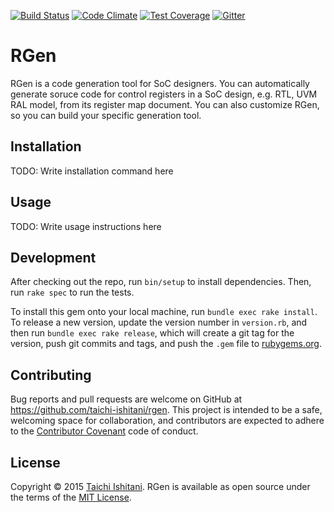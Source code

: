 [![Build Status](https://travis-ci.org/taichi-ishitani/rgen.svg?branch=master)](https://travis-ci.org/taichi-ishitani/rgen)
[![Code Climate](https://codeclimate.com/github/taichi-ishitani/rgen/badges/gpa.svg)](https://codeclimate.com/github/taichi-ishitani/rgen)
[![Test Coverage](https://codeclimate.com/github/taichi-ishitani/rgen/badges/coverage.svg)](https://codeclimate.com/github/taichi-ishitani/rgen/coverage)
[![Gitter](https://badges.gitter.im/taichi-ishitani/rgen.svg)](https://gitter.im/taichi-ishitani/rgen?utm_source=badge&utm_medium=badge&utm_campaign=pr-badge)

# RGen

RGen is a code generation tool for SoC designers. You can automatically generate soruce code for control registers in a SoC design, e.g. RTL, UVM RAL model, from its register map document. You can also customize RGen, so you can build your specific generation tool.

## Installation

TODO: Write installation command here

## Usage

TODO: Write usage instructions here

## Development

After checking out the repo, run `bin/setup` to install dependencies. Then, run `rake spec` to run the tests.

To install this gem onto your local machine, run `bundle exec rake install`. To release a new version, update the version number in `version.rb`, and then run `bundle exec rake release`, which will create a git tag for the version, push git commits and tags, and push the `.gem` file to [rubygems.org](https://rubygems.org).

## Contributing

Bug reports and pull requests are welcome on GitHub at https://github.com/taichi-ishitani/rgen. This project is intended to be a safe, welcoming space for collaboration, and contributors are expected to adhere to the [Contributor Covenant](http://contributor-covenant.org) code of conduct.


## License

Copyright &copy; 2015 [Taichi Ishitani](mailto:taichi730@jf6.so-net.ne.jp).
RGen is available as open source under the terms of the [MIT License](LICENSE.txt).
